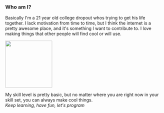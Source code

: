 ### Who am I?
Basically I'm a 21 year old college dropout whos trying to get his life together. I lack motivation from time to time, but I think the internet is a pretty awesome place, and it's something I want to contribute to. I love making things that other people will find cool or will use.

<img src='https://i.pximg.net/img-original/img/2020/07/02/00/44/07/82694820_p0.png' height='150px' width='auto' /> 

My skill level is pretty basic, but no matter where you are right now in your skill set, you can always make cool things. 
<br>
*Keep learning, have fun, let's program*
